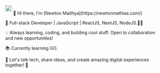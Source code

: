 
<a href="https://twitter.com/newto97">
  <img align="left" alt="n3wton__ | Twitter" width="22px" src="https://cdn2.iconfinder.com/data/icons/social-media-2285/512/1_Twitter3_colored_svg-512.png" />
</a>
<br />
👋 Hi there, I'm [Newton Maithya](https://newtonmathias.com/)
<br />

🚀 Full-stack Developer | JavaScript  | ReactJS, NextJS, NodeJS.🧙‍♂️

💡 Always learning, coding, and building cool stuff. Open to collaboration and new opportunities!

📚 Currently learning GO.

💬 Let's talk tech, share ideas, and create amazing digital experiences together! 🌟
